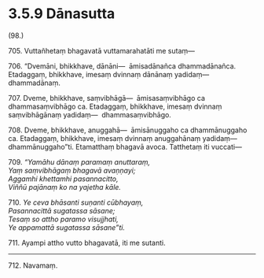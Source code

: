 

# 3.5.9 Dānasutta




(98.)

705\. Vuttañhetaṃ bhagavatā vuttamarahatāti me sutaṃ—

706\. “Dvemāni, bhikkhave, dānāni—  āmisadānañca dhammadānañca. Etadaggaṃ, bhikkhave, imesaṃ dvinnaṃ dānānaṃ yadidaṃ—  dhammadānaṃ.

707\. Dveme, bhikkhave, saṃvibhāgā—  āmisasaṃvibhāgo ca dhammasaṃvibhāgo ca. Etadaggaṃ, bhikkhave, imesaṃ dvinnaṃ saṃvibhāgānaṃ yadidaṃ—  dhammasaṃvibhāgo.

708\. Dveme, bhikkhave, anuggahā—  āmisānuggaho ca dhammānuggaho ca. Etadaggaṃ, bhikkhave, imesaṃ dvinnaṃ anuggahānaṃ yadidaṃ—  dhammānuggaho”ti. Etamatthaṃ bhagavā avoca. Tatthetaṃ iti vuccati—

709\. _“Yamāhu dānaṃ paramaṃ anuttaraṃ,_  
_Yaṃ saṃvibhāgaṃ bhagavā avaṇṇayi;_  
_Aggamhi khettamhi pasannacitto,_  
_Viññū pajānaṃ ko na yajetha kāle._  


710\. _Ye ceva bhāsanti suṇanti cūbhayaṃ,_  
_Pasannacittā sugatassa sāsane;_  
_Tesaṃ so attho paramo visujjhati,_  
_Ye appamattā sugatassa sāsane”ti._  


711\. Ayampi attho vutto bhagavatā, iti me sutanti.

---

712\. Navamaṃ.





